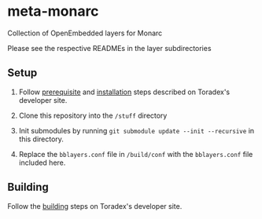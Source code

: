# meta-monarc
Collection of OpenEmbedded layers for Monarc

Please see the respective READMEs in the layer subdirectories

## Setup

1. Follow [prerequisite](http://developer.toradex.com/knowledge-base/board-support-package/openembedded-(core)#Prerequisites) and
   [installation](http://developer.toradex.com/knowledge-base/board-support-package/openembedded-(core)#Installation) steps
   described on Toradex's developer site.

2. Clone this repository into the `/stuff` directory

3. Init submodules by running `git submodule update --init --recursive` in this directory.

4. Replace the `bblayers.conf` file in `/build/conf` with the `bblayers.conf` file included here.

## Building

Follow the [building](http://developer.toradex.com/knowledge-base/board-support-package/openembedded-(core)#Building) steps on
Toradex's developer site.

